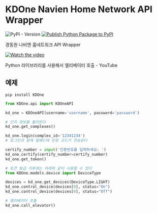 # KDOne Navien Home Network API Wrapper
![PyPI - Version](https://img.shields.io/pypi/v/KDOne)
[![Publish Python Package to PyPI](https://github.com/soulee-dev/KDOne/actions/workflows/publish-to-pypi.yml/badge.svg)](https://github.com/soulee-dev/KDOne/actions/workflows/publish-to-pypi.yml)


경동원 나비엔 홈네트워크 API Wrapper

[![Watch the video](https://img.youtube.com/vi/7ZODlnFtiy4/0.jpg)](https://www.youtube.com/watch?v=7ZODlnFtiy4)

Python 라이브러리를 사용해서 엘리베이터 호출 - YouTube

## 예제

```shell
pip install KDOne
```

```python
from KDOne.api import KDOneAPI

kd_one = KDOneAPI(username='username', password='password')

# 단지 정보를 불러온다
kd_one.get_complexes()

kd_one.login(complex_id='12341234')
# 로그인과 함께 월패드에 인증 코드가 전송된다

certify_number = input('인증번호를 입력하세요: ')
kd_one.certify(certify_number=certify_number)
kd_one.get_token()

# 토큰 발급 이후에는 아래와 같이 사용할 수 있다
from KDOne.models.device import DeviceType

devices = kd_one.get_devices(DeviceType.LIGHT)
kd_one.control_device(devices[0], status="On")
kd_one.control_device(devices[0], status="Off")

# 엘리베이터 호출
kd_one.call_elevator()
```